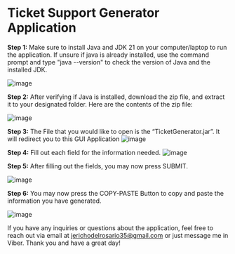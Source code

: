 # Ticket Support Generator Application
**Step 1:**
Make sure to install Java and JDK 21 on your computer/laptop to run the application. 
If unsure if java is already installed, use the command prompt and type "java --version" to check the version of Java and the installed JDK.
 
![image](https://github.com/Jericho0912/Text-Format-App/assets/74029983/0245deb1-9a30-4987-b373-db0d2444dcb3)

**Step 2:**
After verifying if Java is installed, download the zip file, and extract it to your designated folder.
Here are the contents of the zip file: 
 
![image](https://github.com/Jericho0912/Text-Format-App/assets/74029983/948e3d72-ab1a-4e05-8216-27335e148bb7)


**Step 3:** The File that you would like to open is the “TicketGenerator.jar”. It will redirect you to this GUI Application
![image](https://github.com/Jericho0912/Text-Format-App/assets/74029983/d647da72-3964-461f-a3eb-cba9b6242316)


**Step 4:** Fill out each field for the information needed. 
![image](https://github.com/Jericho0912/Text-Format-App/assets/74029983/f7ff7400-342c-4397-a072-69064118ff9e)

**Step 5:** After filling out the fields, you may now press SUBMIT.
 
![image](https://github.com/Jericho0912/Text-Format-App/assets/74029983/ab26f343-eb88-4f06-a022-c34d747bdec6)

**Step 6:**
You may now press the COPY-PASTE Button to copy and paste the information you have generated.
 
![image](https://github.com/Jericho0912/Text-Format-App/assets/74029983/97f0a354-ca35-440f-a93d-4759054dd7da)

If you have any inquiries or questions about the application, feel free to reach out via email at jerichodelrosario35@gmail.com or just message me in Viber. Thank you and have a great day!

